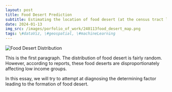 ```yaml
---
layout: post
title: Food Desert Prediction
subtitle: Estimating the location of food desert (at the census tract level) using social-demographic data
date: 2024-01-13
img_src: /images/porfolio_of_work/240113food_desert_map.png
tags: \#dataViz, \#geospatial, \#machineLearning
---
```



![Food Desert Distribution](/images/porfolio_of_work/240113food_desert_map.png)

This is the first paragraph. The distribution of food desert is fairly random. However, according to reports, these food deserts are disproportionately affecting low income groups.

In this essay, we will try to attempt at diagnosing the determining factor leading to the formation of food desert.